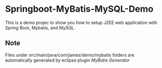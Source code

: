 # Springboot-MyBatis-MySQL-Demo
This is a demo projec to show you how to setup J2EE web application with Spring Boot, Mybatis, and MySQL.

## Note
Files under src/main/java/com/james/demo/mybatis folders are automatically generated by eclipse plugin _MyBatis Generator_
